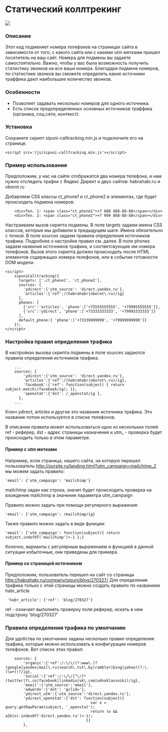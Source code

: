 # Статический коллтрекинг
![](https://github.com/sipuni/static-calltracking/blob/master/doc/img/header1.png)


### Описание
Этот код подменяет номера телефонов на страницах сайта в зависимости от того, с какого сайта или с какими utm метками пришел посетитель на ваш сайт. Номера для подмены вы задаете самостоятельно. Важно, чтобы у вас была возможность получить статистику звонков на все ваши номера. Благодаря подмене номеров, по статистике звонков вы сможете определить какие источники траффика дают наибольшее количество звонков. 

### Особенности
 * Позволяет задавать несколько номеров для одного источника. 
 * Есть список предопределенных основных источников траффика (органика, соц.сети, контекст).

### Установка
Сохраните скрипт sipuni-calltracking.min.js и подключите его на странице.
```
<script src='/js/sipuni-calltracking.min.js'></script>
```

### Пример использования
Предположим, у нас на сайте отображатся два номера телефона, и нам нужно отследить трафик с Яндекс Директ и двух сайтов: habrahabr.ru и oborot.ru

Добавляем CSS классы ct_phone1 и ct_phone2 в элементах, где будет происходить подмена номеров:
```
    <div>Тел. 1: <span class="ct_phone1">+7 888 888-88-88</span></div>
    <div>Тел. 2: <span class="ct_phone2">+7 999 888-88-88</span></div>
```    

Настраиваем вызов скрипта подмены. 
В поле targets задаем имена CSS классов, которые мы добавили в предыдущем шаге. Имена обязательно с точкой.
В поле sources задаем правила определения источников трафика. Подробнее о настройке правил см. далее. 
В поле phones задаем названия источников трафика, и соответсвующие им номера телефонов. 
Вызов этого скрипта должен происходить после HTML элементов содержащих номера телефонов, или в событии готовности DOM модели.
```
<script>
    sipuniCalltracking({
      targets: ['.ct_phone1', 'ct_phone2'],
      sources: {
        'ydirect':{'utm_source': 'direct.yandex.ru'},
        'articles':{'ref':/(habrahabr|oborot\.ru)/ig}
      },
      phones: [
        {'src':'articles', 'phone':['+75555555555', '+79995555555']},
        {'src':'ydirect', 'phone':['+73333333333', '+79993333333']}
      ],
      default_phone:{ 'phone':['+73339999999', '+79999999999']}
    });
</script>
```

### Настройка правил определения трафика
В настройках вызова скрипта подмены в поле sources задаются правила определения источников трафика. 
```
    ...
    sources: {
        'ydirect':{'utm_source': 'direct.yandex.ru'},
        'articles':{'ref':/(habrahabr|oborot\.ru)/ig},
        'facebook':{'ref': function(subject) { return subject.match(/facebook/ig); }},
        'openstat':{'dst': /_openstat/ig },
      },
    ...  
```      
Ключ ydirect, articles и другие это название источника трафика. Это название потом используется в списке телефонов.

В описании правила может использоваться одно из нескольких полей ref - реферер, dst - адрес страницы назначения и  utm_ - проверка будет происходить только в этом параметре.

#### Пример с utm метками
Например, если страница, нашего сайта, на которую перешел пользователь http://oursite.ru/landing.html?utm_campaign=mailchimp_2 мы можем задать правило:
```
'email': {'utm_campaign': 'mailchimp'}
```
mailchimp задан как строка, значит будет происходить проверка на вхождение mailchimp в значение параметра utm_campaign

Правило можно задать при помощи регулярного выражения:
```
'email': {'utm_campaign': /mailchimp/ig}
```

Также правило можно задать в виде функции:
```
'email': {'utm_campaign': function(subject){ return subject.indefOf('mailchimp')>-1 };}
```

Конечно, варианты с регулярным выражением и функцией в данной ситуации избыточные, они приведены для примера.

#### Пример со страницей источником
Предположим, пользователь перешел на сайт со страницы http://habrahabr.ru/company/sipuni/blog/270327/
Для определения трафика только с этой страницы можно создать правило по названием habr_article
```
 'habr_article': {'ref': 'blog/270327'}
```
ref - означает выполнять проверку поля реферер, искать в нем подстроку 'blog/270327'

### Правила определения трафика по умолчанию
Для удобства по умолчанию заданы несколько правил определения трафика, которые можно использовать в конфигурации номеров телефонов. Вот список этих правил:
```
    sources: {
        'organic':{'ref':/:\/\/(?:www\.)?(google|yandex|mail\.ru|search\.tut\.by|rambler|bing|yahoo)(?:\.(\w+))?/ig},
        'social':{'ref':/:\/\/[^\/]*(twitter|t\.co|facebook|linkedin|vk\.com|odnoklassniki)/ig},
        'email':{'utm_source':'email'},
        'adwords':{'dst': 'gclid='},
        'ydirect_utm':{'utm_source':'direct.yandex.ru'},
        'ydirect_openstat':{'dst': function(subject){
                                      var o = query.getRawParam(subject, '_openstat');
                                      return (o && a2b(o).indexOf('direct.yandex.ru')>-1);
                                    }}
        },
```
